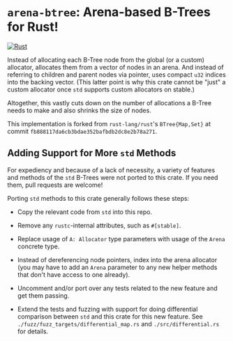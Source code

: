 # `arena-btree`: Arena-based B-Trees for Rust!

[![Rust](https://github.com/bytecodealliance/arena-btree/actions/workflows/rust.yml/badge.svg)](https://github.com/bytecodealliance/arena-btree/actions/workflows/rust.yml)

Instead of allocating each B-Tree node from the global (or a custom) allocator,
allocates them from a vector of nodes in an arena. And instead of referring to
children and parent nodes via pointer, uses compact `u32` indices into the
backing vector. (This latter point is why this crate cannot be "just" a custom
allocator once `std` supports custom allocators on stable.)

Altogether, this vastly cuts down on the number of allocations a B-Tree needs to
make and also shrinks the size of nodes.

This implementation is forked from `rust-lang/rust`'s `BTree{Map,Set}` at commit
`fb888117da6cb3bdae352bafbdb2dc8e2b78a271`.

## Adding Support for More `std` Methods

For expediency and because of a lack of necessity, a variety of features and
methods of the `std` B-Trees were not ported to this crate. If you need them,
pull requests are welcome!

Porting `std` methods to this crate generally follows these steps:

* Copy the relevant code from `std` into this repo.

* Remove any `rustc`-internal attributes, such as `#[stable]`.

* Replace usage of `A: Allocator` type parameters with usage of the `Arena`
  concrete type.

* Instead of dereferencing node pointers, index into the arena allocator (you
  may have to add an `Arena` parameter to any new helper methods that don't have
  access to one already).

* Uncomment and/or port over any tests related to the new feature and get them
  passing.

* Extend the tests and fuzzing with support for doing differential comparison
  between `std` and this crate for this new feature. See
  `./fuzz/fuzz_targets/differential_map.rs` and `./src/differential.rs` for
  details.
